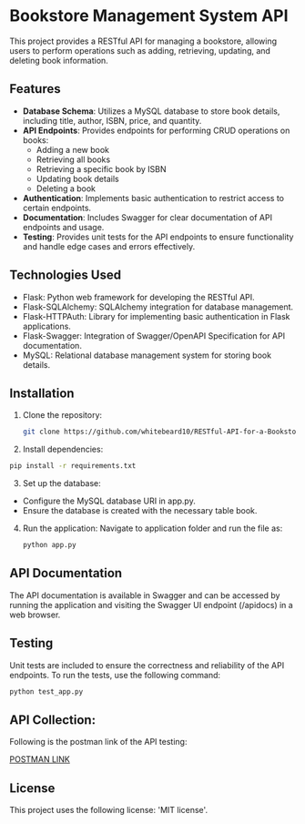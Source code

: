 # Bookstore Management System API

This project provides a RESTful API for managing a bookstore, allowing users to perform operations such as adding, retrieving, updating, and deleting book information.

## Features

- **Database Schema**: Utilizes a MySQL database to store book details, including title, author, ISBN, price, and quantity.
- **API Endpoints**: Provides endpoints for performing CRUD operations on books:
  - Adding a new book
  - Retrieving all books
  - Retrieving a specific book by ISBN
  - Updating book details
  - Deleting a book
- **Authentication**: Implements basic authentication to restrict access to certain endpoints.
- **Documentation**: Includes Swagger for clear documentation of API endpoints and usage.
- **Testing**: Provides unit tests for the API endpoints to ensure functionality and handle edge cases and errors effectively.

## Technologies Used

- Flask: Python web framework for developing the RESTful API.
- Flask-SQLAlchemy: SQLAlchemy integration for database management.
- Flask-HTTPAuth: Library for implementing basic authentication in Flask applications.
- Flask-Swagger: Integration of Swagger/OpenAPI Specification for API documentation.
- MySQL: Relational database management system for storing book details.

## Installation

1. Clone the repository:

   ```bash
   git clone https://github.com/whitebeard10/RESTful-API-for-a-Bookstore-Management-System.git  
   ```
2. Install dependencies:
```bash
pip install -r requirements.txt
```
3. Set up the database:
- Configure the MySQL database URI in app.py.
- Ensure the database is created with the necessary table book.
4. Run the application:
   Navigate to application folder and run the file as:
   ```bash
   python app.py
   ```
## API Documentation

The API documentation is available in Swagger and can be accessed by running the application and visiting the Swagger UI endpoint (/apidocs) in a web browser.

## Testing

Unit tests are included to ensure the correctness and reliability of the API endpoints. To run the tests, use the following command:
```bash
python test_app.py
```
## API Collection: 
Following is the postman link of the API testing: 

[POSTMAN LINK](https://www.postman.com/docking-module-cosmonaut-85633825/workspace/farmwiseai)

## License

This project uses the following license: 'MIT license'.


   
